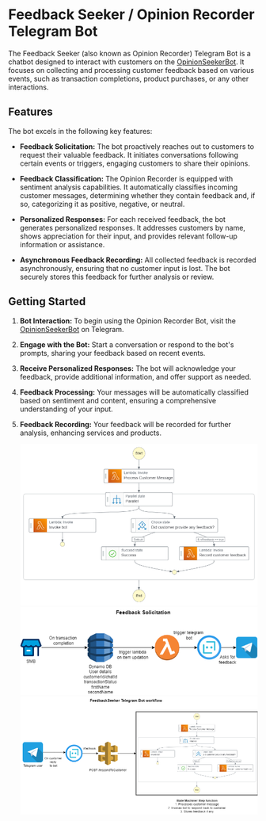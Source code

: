 # Feedback Seeker / Opinion Recorder Telegram Bot

The Feedback Seeker (also known as Opinion Recorder) Telegram Bot is a chatbot designed to interact with customers on the [OpinionSeekerBot](https://t.me/OpinionSeekerBot). It focuses on collecting and processing customer feedback based on various events, such as transaction completions, product purchases, or any other interactions.

## Features

The bot excels in the following key features:

- **Feedback Solicitation:** The bot proactively reaches out to customers to request their valuable feedback. It initiates conversations following certain events or triggers, engaging customers to share their opinions.

- **Feedback Classification:** The Opinion Recorder is equipped with sentiment analysis capabilities. It automatically classifies incoming customer messages, determining whether they contain feedback and, if so, categorizing it as positive, negative, or neutral.

- **Personalized Responses:** For each received feedback, the bot generates personalized responses. It addresses customers by name, shows appreciation for their input, and provides relevant follow-up information or assistance.

- **Asynchronous Feedback Recording:** All collected feedback is recorded asynchronously, ensuring that no customer input is lost. The bot securely stores this feedback for further analysis or review.

## Getting Started

1. **Bot Interaction:** To begin using the Opinion Recorder Bot, visit the [OpinionSeekerBot](https://t.me/OpinionSeekerBot) on Telegram.

2. **Engage with the Bot:** Start a conversation or respond to the bot's prompts, sharing your feedback based on recent events.

3. **Receive Personalized Responses:** The bot will acknowledge your feedback, provide additional information, and offer support as needed.

4. **Feedback Processing:** Your messages will be automatically classified based on sentiment and content, ensuring a comprehensive understanding of your input.

5. **Feedback Recording:** Your feedback will be recorded for further analysis, enhancing services and products.

   ![Step Function Graph](https://github.com/kalsrujana/FeedbackSeekerChatbot/blob/main/stepfunctions_graph.png)
   ![Feedback Solicitation Workflow](https://github.com/kalsrujana/FeedbackSeekerChatbot/blob/main/feedback_solicitation.png)
   ![FeedbackSeeker Telegram Workflow](https://github.com/kalsrujana/FeedbackSeekerChatbot/blob/main/feedbackSeeker_workflow.png)
